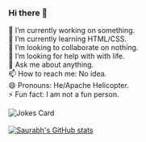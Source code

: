 ### Hi there 👋
<!-- Markdown -->

🔭 I’m currently working on something.<br/>
🌱 I’m currently learning HTML/CSS.<br/>
👯 I’m looking to collaborate on nothing.<br/>
🤔 I’m looking for help with with life.<br/>
💬 Ask me about anything.<br/>
📫 How to reach me: No idea.<br/>
😄 Pronouns: He/Apache Helicopter.<br/>
⚡ Fun fact: I am not a fun person.<br/>

![Jokes Card](https://readme-jokes.vercel.app/api)<br/><br/>
[![Saurabh's GitHub stats](https://github-readme-stats.vercel.app/api?username=de-saurabh)](https://github.com/e-saurabh/github-readme-stats)<br/><br/>
<!--
**de-saurabh/de-saurabh** is a ✨ _special_ ✨ repository because its `README.md` (this file) appears on your GitHub profile.

Here are some ideas to get you started:

- 🔭 I’m currently working on ...
- 🌱 I’m currently learning ...
- 👯 I’m looking to collaborate on ...
- 🤔 I’m looking for help with ...
- 💬 Ask me about ...
- 📫 How to reach me: ...
- 😄 Pronouns: ...
- ⚡ Fun fact: ...
-->
